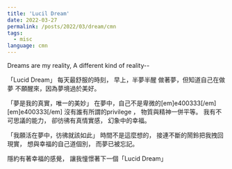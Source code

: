 ```yaml
---
title: 'Lucil Dream'
date: 2022-03-27
permalink: /posts/2022/03/dream/cmn
tags:
  - misc
language: cmn
---
```


Dreams are my reality, A different kind of reality--

「Lucid Dream」
每天最舒服的時刻，
早上，半夢半醒
做著夢，但知道自己在做夢
不願醒來，因為夢境過於美好。

「夢是我的真實，唯一的美妙」
在夢中，自己不是卑微的[em]e400333[/em][em]e400333[/em]
沒有誰有所謂的privilege ，
物質與精神一併平等。
我有不可思議的能力，
卻彷彿有真情實感，
幻象中的幸福。

「我願活在夢中，彷彿就該如此」
時間不是這麼想的，
接連不斷的鬧鈴把我拽回現實，
想與幸福的自己道個別，
而夢已被忘記。

隱約有著幸福的感覺，
讓我憧憬著下一個「Lucid Dream」

